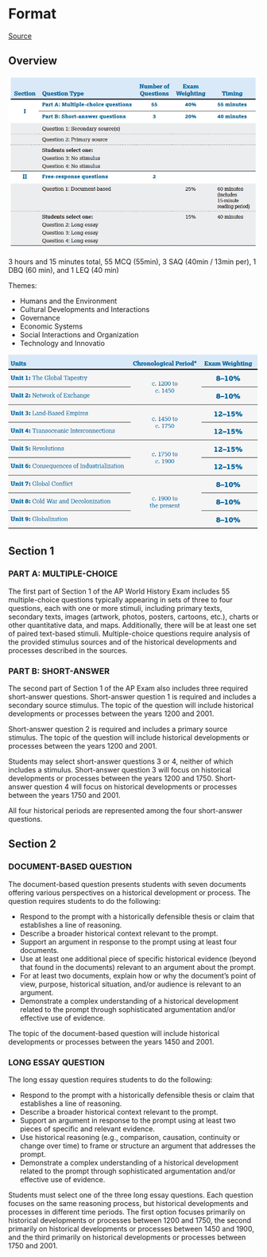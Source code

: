 # Format

[Source](https://apcentral.collegeboard.org/media/pdf/ap-world-history-modern-course-and-exam-description.pdf)

## Overview

![](images/exam-overview.png)

3 hours and 15 minutes total, 55 MCQ (55min), 3 SAQ (40min / 13min per), 1 DBQ (60 min), and 1 LEQ (40 min)

Themes:

- Humans and the Environment
- Cultural Developments and Interactions
- Governance
- Economic Systems
- Social Interactions and Organization
- Technology and Innovatio

![](images/units.png)

## Section 1

### PART A: MULTIPLE-CHOICE

The first part of Section 1 of the AP World History Exam includes 55 multiple-choice questions typically appearing in sets of three to four questions, each with one or more stimuli, including primary texts, secondary texts, images (artwork, photos, posters, cartoons, etc.), charts or other quantitative data, and maps. Additionally, there will be at least one set of paired text-based stimuli. Multiple-choice questions require analysis of the provided stimulus sources and of the historical developments and processes described in the sources.

### PART B: SHORT-ANSWER

The second part of Section 1 of the AP Exam also includes three required short-answer questions. Short-answer question 1 is required and includes a secondary source stimulus. The topic of the question will include historical developments or processes between the years 1200 and 2001.

Short-answer question 2 is required and includes a primary source stimulus. The topic of the question will include historical developments or processes between the years 1200 and 2001.

Students may select short-answer questions 3 or 4, neither of which includes a stimulus. Short-answer question 3 will focus on historical developments or processes between the years 1200 and 1750. Short-answer question 4 will focus on historical developments or processes between the years 1750 and 2001.

All four historical periods are represented among the four short-answer questions.

## Section 2

### DOCUMENT-BASED QUESTION

The document-based question presents students with seven documents offering various perspectives on a historical development or process. The question requires students to do the following:

- Respond to the prompt with a historically defensible thesis or claim that establishes a line of reasoning.
- Describe a broader historical context relevant to the prompt.
- Support an argument in response to the prompt using at least four documents.
- Use at least one additional piece of specific historical evidence (beyond that found in the documents) relevant to an argument about the prompt.
- For at least two documents, explain how or why the document’s point of view, purpose, historical situation, and/or audience is relevant to an argument.
- Demonstrate a complex understanding of a historical development related to the prompt through sophisticated argumentation and/or effective use of evidence.

The topic of the document-based question will include historical developments or processes between the years 1450 and 2001.

### LONG ESSAY QUESTION

The long essay question requires students to do the following:

- Respond to the prompt with a historically defensible thesis or claim that establishes a line of reasoning.
- Describe a broader historical context relevant to the prompt.
- Support an argument in response to the prompt using at least two pieces of specific and relevant evidence.
- Use historical reasoning (e.g., comparison, causation, continuity or change over time) to frame or structure an argument that addresses the prompt.
- Demonstrate a complex understanding of a historical development related to the prompt through sophisticated argumentation and/or effective use of evidence.

Students must select one of the three long essay questions. Each question focuses on the same reasoning process, but historical developments and processes in different time periods. The first option focuses primarily on historical developments or processes between 1200 and 1750, the second primarily on historical developments or processes between 1450 and 1900, and the third primarily on historical developments or processes between 1750 and 2001.
